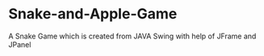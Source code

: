 # Snake-and-Apple-Game
A Snake Game which is created from JAVA Swing  with help of JFrame and JPanel
